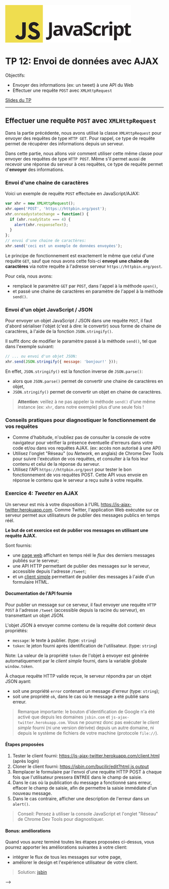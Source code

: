![Logo JavaScript](js-logo.png)

# TP 12: Envoi de données avec AJAX

Objectifs:

- Envoyer des informations (ex: un tweet) à une API du Web
- Effectuer une requête `POST` avec `XMLHttpRequest`

<a href="./slides/14-ajax2/index.html" target="_blank">Slides du TP</a>

---

## Effectuer une requête `POST` avec `XMLHttpRequest`

Dans la partie précédente, nous avons utilisé la classe `XMLHttpRequest` pour envoyer des requêtes de type `HTTP GET`. Pour rappel, ce type de requête permet de récupérer des informations depuis un serveur.

Dans cette partie, nous allons voir comment utiliser cette même classe pour envoyer des requêtes de type `HTTP POST`. Même s'il permet aussi de recevoir une réponse du serveur à ces requêtes, ce type de requête permet d'**envoyer** des informations.

### Envoi d'une chaine de caractères

Voici un exemple de requête `POST` effectuée en JavaScript/AJAX:

```javascript
var xhr = new XMLHttpRequest();
xhr.open('POST', 'https://httpbin.org/post');
xhr.onreadystatechange = function() {
  if (xhr.readyState === 4) {
    alert(xhr.responseText);
  }
};
// envoi d'une chaine de caractères:
xhr.send('ceci est un exemple de données envoyées');
```

Le principe de fonctionnement est exactement le même que celui d'une requête `GET`, sauf que nous avons cette fois-ci **envoyé une chaine de caractères** via notre requête à l'adresse serveur `https://httpbin.org/post`.

Pour cela, nous avons:

- remplacé le paramètre `GET` par `POST`, dans l'appel à la méthode `open()`,
- et passé une chaine de caractères en paramètre de l'appel à la méthode `send()`.

### Envoi d'un objet JavaScript / JSON

Pour envoyer un objet JavaScript / JSON dans une requête `POST`, il faut d'abord sérialiser l'objet (c'est à dire: le convertir) sous forme de chaine de caractères, à l'aide de la fonction `JSON.stringify()`.

Il suffit donc de modifier le paramètre passé à la méthode `send()`, tel que dans l'exemple suivant:

```javascript
// ... ou envoi d'un objet JSON:
xhr.send(JSON.stringify({ message: 'bonjour!' }));
```

En effet, `JSON.stringify()` est la fonction inverse de `JSON.parse()`:

- alors que `JSON.parse()` permet de convertir une chaine de caractères en objet,
- `JSON.stringify()` permet de convertir un objet en chaine de caractères.

> **Attention**: veillez à ne pas appeler la méthode `send()` d'une même instance (ex: `xhr`, dans notre exemple) plus d'une seule fois !

### Conseils pratiques pour diagnostiquer le fonctionnement de vos requêtes

- Comme d'habitude, n'oubliez pas de consulter la console de votre navigateur pour vérifier la présence éventuelle d'erreurs dans votre code et/ou dans vos requêtes AJAX. (ex: accès non autorisé à une API)
- Utilisez l'onglet "Réseau" (ou *Network*, en anglais) de Chrome Dev Tools pour suivre l'exécution de vos requêtes, et consulter à la fois leur contenu et celui de la réponse du serveur.
- Utilisez l'API `https://httpbin.org/post` pour tester le bon fonctionnement de vos requêtes POST. Cette API vous envoie en réponse le contenu que le serveur a reçu suite à votre requête.

### Exercice 4: *Tweeter* en AJAX

Un serveur est mis à votre disposition à l'URL https://js-ajax-twitter.herokuapp.com. Comme Twitter, l'application Web exécutée sur ce serveur permet aux utilisateurs de publier des messages publics en temps réél.

**Le but de cet exercice est de publier vos messages en utilisant une requête AJAX.**

Sont fournis:

- une [page web](https://js-ajax-twitter.herokuapp.com) affichant en temps réél le *flux* des derniers messages publiés sur le serveur;
- une API HTTP permettant de publier des messages sur le serveur, accessible depuis l'adresse `/tweet`;
- et un [client simple](https://js-ajax-twitter.herokuapp.com/client.html) permettant de publier des messages à l'aide d'un formulaire HTML.

#### Documentation de l'API fournie

Pour publier un message sur ce serveur, il faut envoyer une requête `HTTP POST` à l'adresse `/tweet` (accessible depuis la racine du serveur), en transmettant un objet JSON.

L'objet JSON à envoyer comme contenu de la requête doit contenir deux propriétés:

- `message`: le texte à publier. (type: `string`)
- `token`: le jeton fourni après identification de l'utilisateur. (type: `string`)

Note: La valeur de la propriété `token` de l'objet à envoyer est générée automatiquement par le *client simple* fourni, dans la variable globale `window.token`.

À chaque requête HTTP valide reçue, le serveur répondra par un objet JSON ayant:

- soit une propriété `error` contenant un message d'erreur (type: `string`);
- soit une propriété `ok`, dans le cas où le message a été publié sans erreur.

> Remarque importante: le bouton d'identification de Google n'a été activé que depuis les domaines `jsbin.com` et `js-ajax-twitter.herokuapp.com`. Vous ne pourrez donc pas exécuter le *client simple* fourni (ni une version dérivée) depuis un autre domaine, ni depuis le système de fichiers de votre machine (protocole `file://`).

#### Étapes proposées

1. Tester le client fourni: https://js-ajax-twitter.herokuapp.com/client.html (après login)
2. Cloner le client fourni: https://jsbin.com/bucilir/edit?html,js,output
3. Remplacer le formulaire par l'envoi d'une requête HTTP POST à chaque fois que l'utilisateur pressera <kbd>ENTRÉE</kbd> dans le champ de saisie.
4. Dans le cas où la publication du message a fonctionné sans erreur, effacer le champ de saisie, afin de permettre la saisie immédiate d'un nouveau message.
5. Dans le cas contraire, afficher une description de l'erreur dans un `alert()`.

> Conseil: Pensez à utiliser la console JavaScript et l'onglet "Réseau" de Chrome Dev Tools pour diagnostiquer.

#### Bonus: améliorations

Quand vous aurez terminé toutes les étapes proposées ci-dessus, vous pourrez apporter les améliorations suivantes à votre client:

- intégrer le flux de tous les messages sur votre page,
- améliorer le design et l'expérience utilisateur de votre client.

> Solution: [jsbin](https://jsbin.com/yisari/edit?html,js,output)
<!--
<!-- <a href="8-solutions/ajax-post-twitter.html" target="_blank">ajax-post-twitter.html</a>. -->
-->

